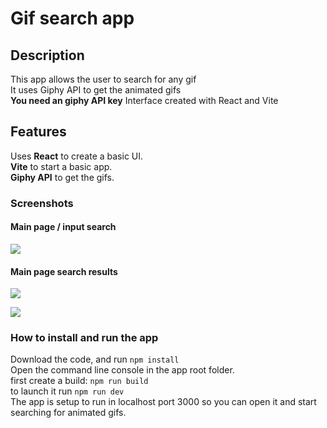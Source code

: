 # Gif search app

## Description

This app allows the user to search for any gif   
It uses Giphy API to get the animated gifs  
**You need an giphy API key** 
Interface created with React and Vite

## Features

Uses **React** to create a basic UI.   
**Vite** to start a basic app.   
**Giphy API** to get the gifs.   

### Screenshots

#### Main page / input search
![](https://dessinstudio.com/portfolio-imgs/08_03.png)

#### Main page search results  
![](https://dessinstudio.com/portfolio-imgs/08_01.png)

![](https://dessinstudio.com/portfolio-imgs/08_02.png)


### How to install and run the app

Download the code, and run `npm install`  
Open the command line console in the app root folder.    
first create a  build: `npm run build`   
to launch it run `npm run dev`   
The app is setup to run in localhost port 3000 so you can open it and start searching for animated gifs.